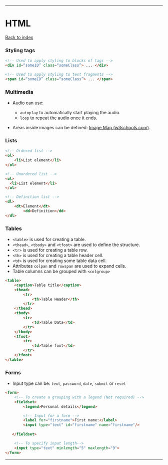 
---
# HTML

[Back to index](../index.md)
### Styling tags
```html
<!-- Used to apply styling to blocks of tags -->
<div id=“someID” class=“someClass”> ... </div>

<!-- Used to apply styling to text fragments -->
<span id=“someID” class=“someClass”> ... </span>
```

### Multimedia
- Audio can use:
	- `autoplay` to automatically start playing the audio.
	- `loop` to repeat the audio once it ends.



- Areas inside images can be defined: [Image Map (w3schools.com)](https://www.w3schools.com/html/html_images_imagemap.asp).
### Lists
```html
<!-- Ordered list -->
<ol>
	<li>List element</li>
</ol>

<!-- Unordered list -->
<ul>  
  <li>List element</li>
</ul>

<!-- Definition list -->
<dl>
	<dt>Element</dt>
		<dd>Definition</dd>
</dl>
```

### Tables

- `<table>` is used for creating a table.
- `<thead>`, `<tbody>` and `<tfoot>` are used to define the structure.
- `<tr>` is used for creating a table row.
- `<th>` is used for creating a table header cell.
- `<td>` is used for creating some table data cell.
- Attributes `colpan` and `rowspan` are used to expand cells.
- Table columns can be grouped with `<colgroup>`

```html
<table>
	<caption>Table title</caption>
	<thead>
		<tr>  
		    <th>Table Header</th>
		</tr>
	</thead>
	<tbody>
		<tr>  
		    <td>Table Data</td>  
		</tr>
	</tbody>
	<tfoot>
		<tr>  
		    <td>Table foot</td>  
		</tr>
	</tfoot>
</table>
```
### Forms

- Input type can be: `text`, `password`, `date`, `submit` or `reset`

```html
<form>
	<!-- To create a grouping with a legend (Not required) -->
	<fieldset>
	    <legend>Personal details</legend>

		<!-- Input for a form -->
	    <label for="firstname">First name:</label>
	    <input type="text" id="firstname" name="firstname"/>
	    
   </fieldset>

	<!-- To specify input length-->
	<input type="text" minlength="5" maxlength="9">
</form>
```

---